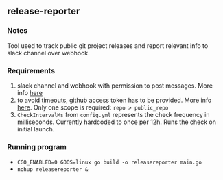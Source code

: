 ## release-reporter

### Notes
Tool used to track public git project releases and report relevant info to
slack channel over webhook.

### Requirements
1. slack channel and webhook with permission to post messages. More info [here](https://slack.com/intl/en-lt/help/articles/115005265063-Incoming-webhooks-for-Slack)
2. to avoid timeouts, github access token has to be provided. More info
   [here](https://docs.github.com/en/github/authenticating-to-github/creating-a-personal-access-token). Only one scope is required: `repo > public_repo`
3. `CheckIntervalMs` from `config.yml` represents the check frequency in milliseconds. Currently
   hardcoded to once per 12h. Runs the check on initial launch.

### Running program
- `CGO_ENABLED=0 GOOS=linux go build -o releasereporter main.go`
- `nohup releasereporter &`
